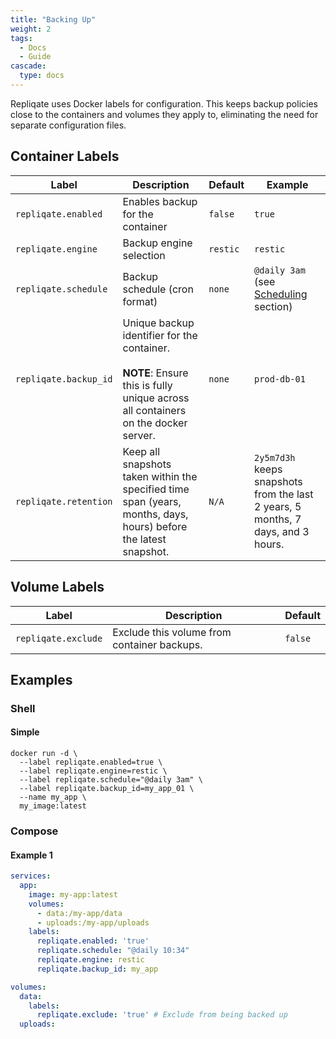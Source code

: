 ```yaml
---
title: "Backing Up"
weight: 2
tags:
  - Docs
  - Guide
cascade:
  type: docs
---
```


Repliqate uses Docker labels for configuration. This keeps backup policies close to the containers and volumes they apply to, eliminating the need for separate configuration files.

## Container Labels
| Label                    | Description                                                                                                                            | Default  | Example                                                                          |
|--------------------------|----------------------------------------------------------------------------------------------------------------------------------------|----------|----------------------------------------------------------------------------------|
| `repliqate.enabled`      | Enables backup for the container                                                                                                       | `false`  | `true`                                                                           |
| `repliqate.engine`       | Backup engine selection                                                                                                                | `restic` | `restic`                                                                         |
| `repliqate.schedule`     | Backup schedule (cron format)                                                                                                          | `none`   | `@daily 3am` (see [Scheduling](#scheduling) section)                             |
| `repliqate.backup_id`    | Unique backup identifier for the container.<br/><br/>**NOTE**: Ensure this is fully unique across all containers on the docker server. | `none`   | `prod-db-01`                                                                     |
| `repliqate.retention`    | Keep all snapshots taken within the specified time span (years, months, days, hours) before the latest snapshot.                       | `N/A`    | `2y5m7d3h` keeps snapshots from the last 2 years, 5 months, 7 days, and 3 hours. |

## Volume Labels
| Label                | Description                                   | Default   |
|----------------------|-----------------------------------------------|-----------|
| `repliqate.exclude`  | Exclude this volume from container backups.   | `false`   |

## Examples
### Shell
#### Simple
```shell
docker run -d \
  --label repliqate.enabled=true \
  --label repliqate.engine=restic \
  --label repliqate.schedule="@daily 3am" \
  --label repliqate.backup_id=my_app_01 \
  --name my_app \
  my_image:latest
```

### Compose
#### Example 1
```yml
services:
  app:
    image: my-app:latest
    volumes:
      - data:/my-app/data
      - uploads:/my-app/uploads
    labels:
      repliqate.enabled: 'true'
      repliqate.schedule: "@daily 10:34"
      repliqate.engine: restic
      repliqate.backup_id: my_app

volumes:
  data:
    labels:
      repliqate.exclude: 'true' # Exclude from being backed up
  uploads:
```